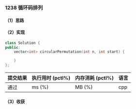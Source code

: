 ### 1238 循环码排列

#### （1）思路

#### （2）实现

```cpp
class Solution {
public:
    vector<int> circularPermutation(int n, int start) {

    }
};
```

| 提交结果 | 执行用时 (pctl%) | 内存消耗 (pctl%) | 语言 |
|:---------|:-----------------|:-----------------|:-----|
| 通过     |  ms (%)   |  MB (%)  | cpp  |

#### （3）收获
